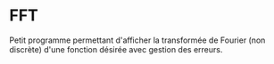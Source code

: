 # FFT
Petit programme permettant d'afficher la transformée de Fourier (non discrète) d'une fonction désirée avec gestion des erreurs.
